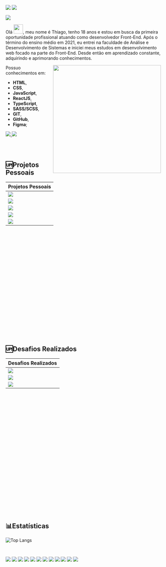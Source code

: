 ![](https://img.shields.io/github/followers/ThiagoSantosBatista?logo=github&style=for-the-badge) ![](https://img.shields.io/github/stars/ThiagoSantosBatista?logo=github&style=for-the-badge)

![](ThiagoBatista.gif)

<p>
Olá <img src="https://raw.githubusercontent.com/kaueMarques/kaueMarques/master/hi.gif" width="30" />, meu nome é Thiago, tenho 18 anos e estou em busca da primeira oportunidade profissional atuando como desenvolvedor Front-End. Após o término do ensino médio em 2021, eu entrei na faculdade de Análise e Desenvolvimento de Sistemas e iniciei meus estudos em desenvolvimento web focado na parte do Front-End. Desde então em aprendizado constante, adquirindo e aprimorando conhecimentos.
</p>

<img width="350" align="right" src="computer-illustration.png"/>

Possuo conhecimentos em:
- **HTML**,
- **CSS**,
- **JavaScript**,
- **ReactJS**,
- **TypeScript**,
- **SASS/SCSS**,
- **GIT**,
- **GitHub**,
- **Figma**; 
<a href="mailto: tsb.thiagobatista@gmail.com" target="_blank">
  <img src="https://img.shields.io/badge/-gmail-red?style=for-the-badge&logo=gmail&logoColor=white">
</a>
 <a href="https://www.linkedin.com/in/thiago-santos-batista/" target="_blank">
  <img src="https://img.shields.io/badge/-linkedin-blue?style=for-the-badge&logo=linkedin&logoColor=white">
</a>

<br><br>

## 🆙Projetos Pessoais
<table height= "450">
   <thead>
      <tr>
         <th>Projetos Pessoais</th>
      </tr>
   </thead>
   <tbody>
      <tr>
         <td>
           <a href="https://github.com/ThiagoSantosBatista/Pets"><img src="https://github-readme-stats.vercel.app/api/pin/?username=ThiagoSantosBatista&repo=Pets&theme=github_dark"></a>
         </td>
      </tr>
        <tr>
         <td>
           <a href="https://github.com/ThiagoSantosBatista/listasDeTarefas"><img src="https://github-readme-stats.vercel.app/api/pin/?username=ThiagoSantosBatista&repo=listasDeTarefas&theme=github_dark"></a>
         </td>
      </tr>
        <tr>
         <td>
           <a href="https://github.com/ThiagoSantosBatista/IceCream"><img src="https://github-readme-stats.vercel.app/api/pin/?username=ThiagoSantosBatista&repo=IceCream&theme=github_dark"></a>
         </td>
      </tr>
        <tr>
         <td>
           <a href="https://github.com/ThiagoSantosBatista/deliveryLandingPage"><img src="https://github-readme-stats.vercel.app/api/pin/?username=ThiagoSantosBatista&repo=deliveryLandingPage&theme=github_dark"></a>
         </td>
      </tr>
      </tr>
        <tr>
         <td>
           <a href="https://github.com/ThiagoSantosBatista/calculadora"><img src="https://github-readme-stats.vercel.app/api/pin/?username=ThiagoSantosBatista&repo=calculadora&theme=github_dark"></a>
         </td>
      </tr>
   </tbody>
</table>

<br><br>

## 🆙Desafios Realizados
<table height= "450">
   <thead>
      <tr>
         <th>Desafios Realizados</th>
      </tr>
   </thead>
   <tbody>
      <tr>
         <td>
           <a href="https://github.com/ThiagoSantosBatista/codelandia"><img src="https://github-readme-stats.vercel.app/api/pin/?username=ThiagoSantosBatista&repo=codelandia&theme=github_dark"></a>
         </td>
      </tr>
      <tr>
         <td>
           <a href="https://github.com/ThiagoSantosBatista/Frontend-Mentor"><img src="https://github-readme-stats.vercel.app/api/pin/?username=ThiagoSantosBatista&repo=Frontend-Mentor&theme=github_dark"></a>
         </td>
      </tr>   
      <tr>
         <td>
           <a href="https://github.com/ThiagoSantosBatista/DevChallenge"><img src="https://github-readme-stats.vercel.app/api/pin/?username=ThiagoSantosBatista&repo=DevChallenge&theme=github_dark"></a>
         </td>
      </tr>
   </tbody>
</table>



<br><br>

## 📊Estatísticas
![Top Langs](https://github-readme-stats.vercel.app/api/top-langs/?username=ThiagoSantosBatista&title_color=FF6700&bg_color=000&text_color=fff)

<br>


<img src="https://skillicons.dev/icons?i=html" /> <img src="https://skillicons.dev/icons?i=css" /> <img src="https://skillicons.dev/icons?i=javascript" /> <img src="https://skillicons.dev/icons?i=react" /> <img src="https://skillicons.dev/icons?i=typescript" /> <img src="https://skillicons.dev/icons?i=styledcomponents" /> <img src="https://skillicons.dev/icons?i=sass" /> <img src="https://skillicons.dev/icons?i=vscode" /> <img src="https://skillicons.dev/icons?i=git" /> <img src="https://skillicons.dev/icons?i=github" /> <img src="https://skillicons.dev/icons?i=figma" /> <img src="https://skillicons.dev/icons?i=vite" />


<br>


